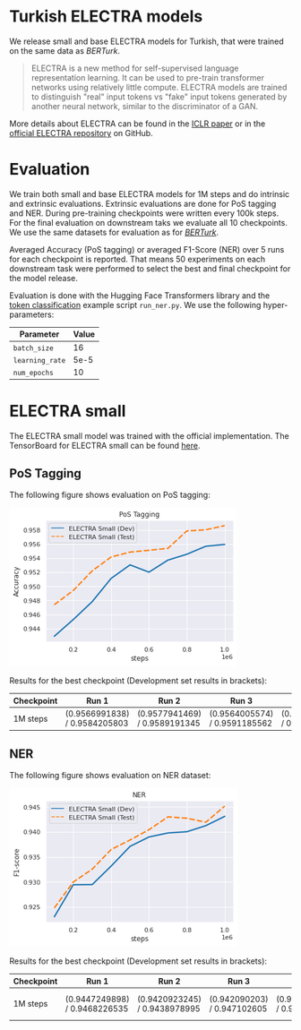# Turkish ELECTRA models

We release small and base ELECTRA models for Turkish, that were trained on the same data as *BERTurk*.

> ELECTRA is a new method for self-supervised language representation learning. It can be used to
> pre-train transformer networks using relatively little compute. ELECTRA models are trained to
> distinguish "real" input tokens vs "fake" input tokens generated by another neural network, similar to
> the discriminator of a GAN.

More details about ELECTRA can be found in the [ICLR paper](https://openreview.net/forum?id=r1xMH1BtvB)
or in the [official ELECTRA repository](https://github.com/google-research/electra) on GitHub.

# Evaluation

We train both small and base ELECTRA models for 1M steps and do intrinsic and extrinsic evaluations.
Extrinsic evaluations are done for PoS tagging and NER. During pre-training checkpoints were written
every 100k steps. For the final evaluation on downstream taks we evaluate all 10 checkpoints.
We use the same datasets for evaluation as for [*BERTurk*](https://github.com/stefan-it/turkish-bert#evaluation).

Averaged Accuracy (PoS tagging) or averaged F1-Score (NER) over 5 runs for each checkpoint is reported.
That means 50 experiments on each downstream task were performed to select the best and final checkpoint
for the model release.

Evaluation is done with the Hugging Face Transformers library and the [token classification](https://github.com/huggingface/transformers/tree/master/examples/token-classification)
example script `run_ner.py`. We use the following hyper-parameters:

| Parameter       | Value
| --------------- | -----
| `batch_size`    | 16
| `learning_rate` | 5e-5
| `num_epochs`    | 10

# ELECTRA small

The ELECTRA small model was trained with the official implementation. The TensorBoard for ELECTRA small
can be found [here](https://tensorboard.dev/experiment/x8OO1Q6aRCyC5rkXQrEfEw).

## PoS Tagging

The following figure shows evaluation on PoS tagging:

![ELECTRA small - PoS tagging](figures/electra-small-pos-tagging.png)

Results for the best checkpoint (Development set results in brackets):

| Checkpoint | Run 1                         | Run 2                         | Run 3                         | Run 4                         | Run 5                         | Avg.
| ---------- | ----------------------------- | ----------------------------- | ----------------------------- | ----------------------------- | ----------------------------- | -----------------------------
| 1M steps   | (0.9566991838) / 0.9584205803 | (0.9577941469) / 0.9589191345 | (0.9564005574) / 0.9591185562 | (0.9544097153) / 0.9585202912 | (0.9545092574) / 0.9582211586 | (0.9559625722) / 0.9586399442

## NER

The following figure shows evaluation on NER dataset:

![ELECTRA small - NER](figures/electra-small-ner.png)

Results for the best checkpoint (Development set results in brackets):

| Checkpoint | Run 1                         | Run 2                         | Run 3                       | Run 4                         | Run 5                        | Avg.
| ---------- | ----------------------------- | ----------------------------- | --------------------------- | ----------------------------- | ---------------------------- | -----------------------------
| 1M steps   | (0.9447249898) / 0.9468226535 | (0.9420923245) / 0.9438978995 | (0.942090203) / 0.947102605 | (0.9428180575) / 0.9434262948 | (0.943890785) / 0.9446514103 | (0.9431232719) / 0.9451801726

